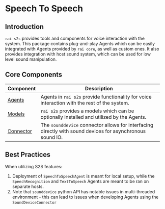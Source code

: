 # Speech To Speech

## Introduction

`rai s2s` provides tools and components for voice interaction with the system. This package contains plug-and-play Agents which can be easily integrated with Agents provided by `rai core`, as well as custom ones. It also provides integration with host sound system, which can be used for low level sound manipulation.

## Core Components

| Component                    | Description                                                                                               |
| ---------------------------- | --------------------------------------------------------------------------------------------------------- |
| [Agents](agents/overview.md) | Agents in `rai s2s` provide functionality for voice interaction with the rest of the system.              |
| [Models](models/overview.md) | `rai s2s` provides a models which can be optionally installed and utilized by the Agents.                 |
| [Connector](sounddevice.md)  | The `sounddevice` connector allows for interfacing directly with sound devices for asynchronous sound IO. |

## Best Practices

When utilizing S2S features:

1. Deployment of `SpeechToSpeechAgent` is meant for local setup, while the `SpeechRecognition` and `TextToSpeech` Agents are meant to be ran on separate hosts.
2. Note that `sounddevice` python API has notable issues in multi-threaded environment - this can lead to issues when developing Agents using the `SoundDeviceConnector`
